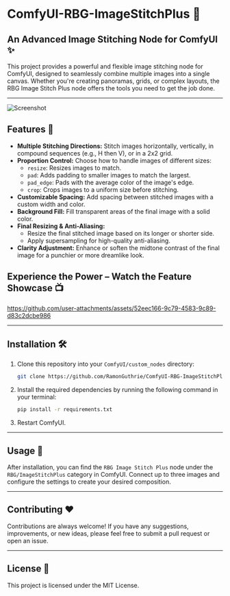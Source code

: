 # ComfyUI-RBG-ImageStitchPlus 🧩

## An Advanced Image Stitching Node for ComfyUI ✨

This project provides a powerful and flexible image stitching node for ComfyUI, designed to seamlessly combine multiple images into a single canvas. Whether you're creating panoramas, grids, or complex layouts, the RBG Image Stitch Plus node offers the tools you need to get the job done.

---
![Screenshot](https://github.com/user-attachments/assets/9bc5e84f-4d33-46d5-b5c1-0fc21ef7699d)
## Features 🚀

-   **Multiple Stitching Directions:** Stitch images horizontally, vertically, in compound sequences (e.g., H then V), or in a 2x2 grid.
-   **Proportion Control:** Choose how to handle images of different sizes:
    -   `resize`: Resizes images to match.
    -   `pad`: Adds padding to smaller images to match the largest.
    -   `pad_edge`: Pads with the average color of the image's edge.
    -   `crop`: Crops images to a uniform size before stitching.
-   **Customizable Spacing:** Add spacing between stitched images with a custom width and color.
-   **Background Fill:** Fill transparent areas of the final image with a solid color.
-   **Final Resizing & Anti-Aliasing:**
    -   Resize the final stitched image based on its longer or shorter side.
    -   Apply supersampling for high-quality anti-aliasing.
-   **Clarity Adjustment:** Enhance or soften the midtone contrast of the final image for a punchier or more dreamlike look.


## Experience the Power – Watch the Feature Showcase 📺 
https://github.com/user-attachments/assets/52eec166-9c79-4583-9c89-d83c2dcbe986

---

## Installation 🛠️

1.  Clone this repository into your `ComfyUI/custom_nodes` directory:
    ```bash
    git clone https://github.com/RamonGuthrie/ComfyUI-RBG-ImageStitchPlus.git
    ```
2.  Install the required dependencies by running the following command in your terminal:
    ```bash
    pip install -r requirements.txt
    ```
3. Restart ComfyUI.

---

## Usage 🚀

After installation, you can find the `RBG Image Stitch Plus` node under the `RBG/ImageStitchPlus` category in ComfyUI. Connect up to three images and configure the settings to create your desired composition.

---

## Contributing ❤️

Contributions are always welcome! If you have any suggestions, improvements, or new ideas, please feel free to submit a pull request or open an issue.

---

## License 📜

This project is licensed under the MIT License.
